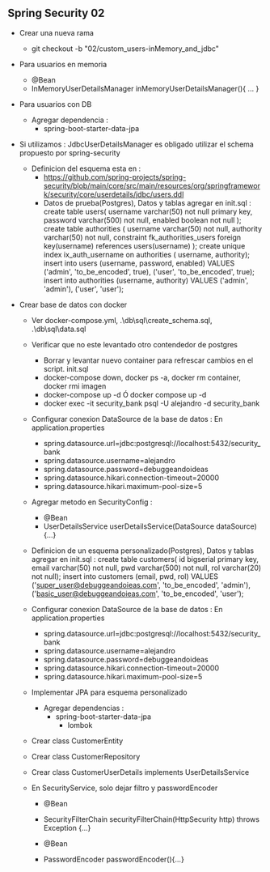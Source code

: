 ## Spring Security 02
- Crear una nueva rama 
  - git checkout -b "02/custom_users-inMemory_and_jdbc"

- Para usuarios en memoria
  - @Bean 
  - InMemoryUserDetailsManager inMemoryUserDetailsManager(){ ... }

- Para usuarios con DB 
  - Agregar dependencia :
    - spring-boot-starter-data-jpa

- Si utilizamos : JdbcUserDetailsManager es obligado utilizar el schema propuesto por spring-security
  - Definicion del esquema esta en :
    - https://github.com/spring-projects/spring-security/blob/main/core/src/main/resources/org/springframework/security/core/userdetails/jdbc/users.ddl
    - Datos de prueba(Postgres), Datos y tablas agregar en init.sql :
      create table users(
          username varchar(50) not null primary key,
          password varchar(500) not null,
          enabled boolean not null
      );
      create table authorities (
          username varchar(50) not null,
          authority varchar(50) not null,
          constraint fk_authorities_users foreign key(username) references users(username)
      );
      create unique index ix_auth_username on authorities (
                                                          username,
                                                          authority);
      insert into users (username, password, enabled) VALUES
                                                    ('admin', 'to_be_encoded', true),
                                                    ('user', 'to_be_encoded', true);
      insert into authorities (username, authority) VALUES
                                                  ('admin', 'admin'),
                                                  ('user', 'user');

- Crear base de datos con docker
  - Ver docker-compose.yml, .\db\sql\create_schema.sql, .\db\sql\data.sql
  - Verificar que no este levantado otro contendedor de postgres
    - Borrar y levantar nuevo container para refrescar cambios en el script. init.sql
    - docker-compose down, docker ps -a, docker rm container, docker rmi imagen
    - docker-compose up -d Ó docker compose up -d
    - docker exec -it security_bank psql -U alejandro -d security_bank 
  - Configurar conexion DataSource de la base de datos : En application.properties
    - spring.datasource.url=jdbc:postgresql://localhost:5432/security_bank
    - spring.datasource.username=alejandro
    - spring.datasource.password=debuggeandoideas
    - spring.datasource.hikari.connection-timeout=20000
    - spring.datasource.hikari.maximum-pool-size=5
  - Agregar metodo en SecurityConfig :
      - @Bean
      - UserDetailsService userDetailsService(DataSource dataSource){...}
  


  - Definicion de un esquema personalizado(Postgres), Datos y tablas agregar en init.sql :
      create table customers(
                                id bigserial primary key,
                                email varchar(50) not null,
                                pwd varchar(500) not null,
                                rol varchar(20) not null);
      insert into customers (email, pwd, rol) VALUES
        ('super_user@debuggeandoieas.com', 'to_be_encoded', 'admin'),
        ('basic_user@debuggeandoieas.com', 'to_be_encoded', 'user');

  - Configurar conexion DataSource de la base de datos : En application.properties
    - spring.datasource.url=jdbc:postgresql://localhost:5432/security_bank
    - spring.datasource.username=alejandro
    - spring.datasource.password=debuggeandoideas
    - spring.datasource.hikari.connection-timeout=20000
    - spring.datasource.hikari.maximum-pool-size=5

  - Implementar JPA para esquema personalizado
    - Agregar dependencias :
      -	spring-boot-starter-data-jpa
	    - lombok

  - Crear class CustomerEntity
  - Crear class CustomerRepository
  - Crear class CustomerUserDetails implements UserDetailsService
  - En SecurityService, solo dejar filtro y passwordEncoder
    - @Bean
    - SecurityFilterChain securityFilterChain(HttpSecurity http) throws Exception {...}

    - @Bean
    - PasswordEncoder passwordEncoder(){...}
